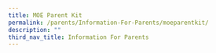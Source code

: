 ```yaml
---
title: MOE Parent Kit
permalink: /parents/Information-For-Parents/moeparentkit/
description: ""
third_nav_title: Information For Parents
---
```



<a href="https://www.moe.gov.sg/parentkit ">

